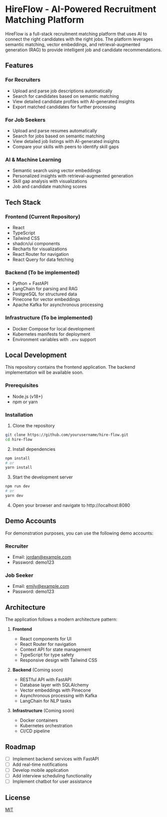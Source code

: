 
# HireFlow - AI-Powered Recruitment Matching Platform

HireFlow is a full-stack recruitment matching platform that uses AI to connect the right candidates with the right jobs. The platform leverages semantic matching, vector embeddings, and retrieval-augmented generation (RAG) to provide intelligent job and candidate recommendations.

## Features

### For Recruiters
- Upload and parse job descriptions automatically
- Search for candidates based on semantic matching
- View detailed candidate profiles with AI-generated insights
- Export matched candidates for further processing

### For Job Seekers
- Upload and parse resumes automatically
- Search for jobs based on semantic matching
- View detailed job listings with AI-generated insights
- Compare your skills with peers to identify skill gaps

### AI & Machine Learning
- Semantic search using vector embeddings
- Personalized insights with retrieval-augmented generation
- Skill gap analysis with visualizations
- Job and candidate matching scores

## Tech Stack

### Frontend (Current Repository)
- React
- TypeScript
- Tailwind CSS
- shadcn/ui components
- Recharts for visualizations
- React Router for navigation
- React Query for data fetching

### Backend (To be implemented)
- Python + FastAPI
- LangChain for parsing and RAG
- PostgreSQL for structured data
- Pinecone for vector embeddings
- Apache Kafka for asynchronous processing

### Infrastructure (To be implemented)
- Docker Compose for local development
- Kubernetes manifests for deployment
- Environment variables with `.env` support

## Local Development

This repository contains the frontend application. The backend implementation will be available soon.

### Prerequisites
- Node.js (v18+)
- npm or yarn

### Installation

1. Clone the repository
```bash
git clone https://github.com/yourusername/hire-flow.git
cd hire-flow
```

2. Install dependencies
```bash
npm install
# or
yarn install
```

3. Start the development server
```bash
npm run dev
# or
yarn dev
```

4. Open your browser and navigate to http://localhost:8080

## Demo Accounts

For demonstration purposes, you can use the following demo accounts:

### Recruiter
- Email: jordan@example.com
- Password: demo123

### Job Seeker
- Email: emily@example.com
- Password: demo123

## Architecture

The application follows a modern architecture pattern:

1. **Frontend**
   - React components for UI
   - React Router for navigation
   - Context API for state management
   - TypeScript for type safety
   - Responsive design with Tailwind CSS

2. **Backend** (Coming soon)
   - RESTful API with FastAPI
   - Database layer with SQLAlchemy
   - Vector embeddings with Pinecone
   - Asynchronous processing with Kafka
   - LangChain for NLP tasks

3. **Infrastructure** (Coming soon)
   - Docker containers
   - Kubernetes orchestration
   - CI/CD pipeline

## Roadmap

- [ ] Implement backend services with FastAPI
- [ ] Add real-time notifications
- [ ] Develop mobile application
- [ ] Add interview scheduling functionality
- [ ] Implement chatbot for user assistance

## License

[MIT](LICENSE)
